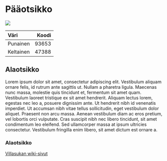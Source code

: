 # Pääotsikko

![](https://images.pexels.com/photos/160438/ankle-socks-children-socks-knitted-greeting-160438.jpeg?w=940&h=650&auto=compress&cs=tinysrgb)

| Väri | Koodi |
|:-----|------:|
| Punainen | 93653 |
| Keltainen | 47388 |

## Alaotsikko

Lorem ipsum dolor sit amet, consectetur adipiscing elit. Vestibulum aliquam ornare felis, id rutrum ante sagittis ut. Nullam a pharetra ligula. Maecenas nunc massa, molestie quis tincidunt et, fermentum sit amet quam. Vestibulum laoreet tristique ex sit amet hendrerit. Aliquam lectus lorem, egestas nec leo a, posuere dignissim ante. Ut hendrerit nibh id venenatis imperdiet. Ut accumsan nibh vitae tellus sollicitudin, eget vestibulum dolor aliquet. Praesent non arcu massa. Aenean vestibulum diam ac eros pretium, vel lobortis orci vulputate. Cras suscipit nibh nec libero tincidunt, sit amet condimentum leo eleifend. Sed ullamcorper massa at ipsum ultricies consectetur. Vestibulum fringilla enim libero, sit amet dictum est ornare a.

### Alaotsikko

[Villasukan wiki-sivut](https://fi.wikipedia.org/wiki/Villasukka)
